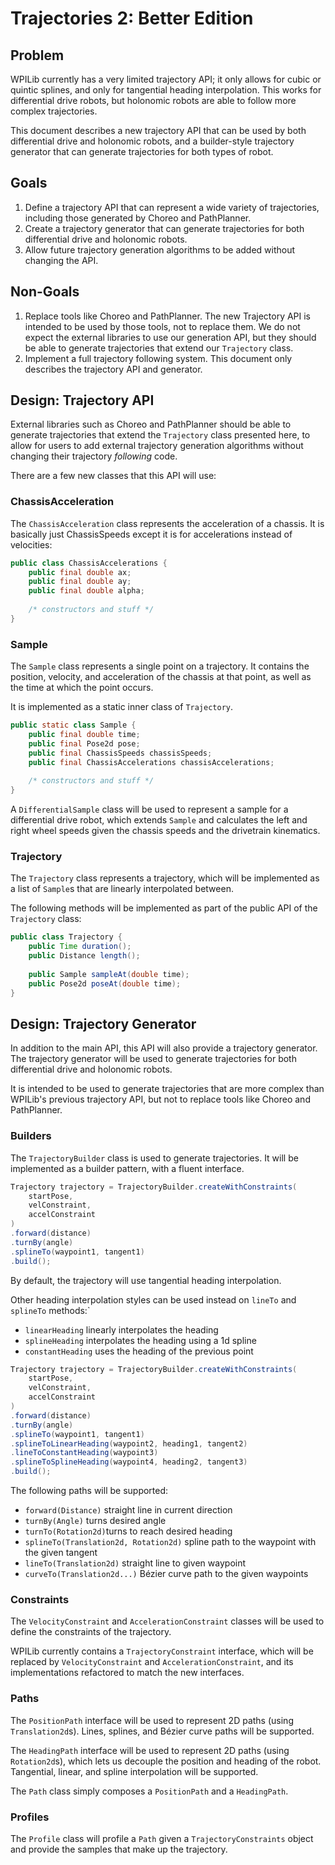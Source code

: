 # Trajectories 2: Better Edition

## Problem 

WPILib currently has a very limited trajectory API;
it only allows for cubic or quintic splines,
and only for tangential heading interpolation.
This works for differential drive robots,
but holonomic robots are able to follow more complex trajectories.

This document describes a new trajectory API that can be used
by both differential drive and holonomic robots,
and a builder-style trajectory generator that can generate trajectories
for both types of robot.

## Goals 

1. Define a trajectory API that can represent a wide variety of trajectories,
   including those generated by Choreo and PathPlanner.
2. Create a trajectory generator that can generate trajectories
   for both differential drive and holonomic robots.
3. Allow future trajectory generation algorithms to be added
   without changing the API.

## Non-Goals

1. Replace tools like Choreo and PathPlanner. 
   The new Trajectory API is intended to be used by those tools,
   not to replace them.
   We do not expect the external libraries to use our generation API,
   but they should be able to generate trajectories that extend our `Trajectory` class.
2. Implement a full trajectory following system.
   This document only describes the trajectory API and generator.

## Design: Trajectory API

External libraries such as Choreo and PathPlanner should be able to
generate trajectories that extend the `Trajectory` class presented here,
to allow for users to add external trajectory generation algorithms
without changing their trajectory *following* code.

There are a few new classes that this API will use:

### ChassisAcceleration 

The `ChassisAcceleration` class represents the acceleration of a chassis.
It is basically just ChassisSpeeds except it is for accelerations instead of velocities:

```java
public class ChassisAccelerations {
    public final double ax;
    public final double ay;
    public final double alpha;
    
    /* constructors and stuff */
}
```

### Sample 

The `Sample` class represents a single point on a trajectory.
It contains the position, velocity, and acceleration of the chassis
at that point, as well as the time at which the point occurs.

It is implemented as a static inner class of `Trajectory`.

```java
public static class Sample {
    public final double time;
    public final Pose2d pose;
    public final ChassisSpeeds chassisSpeeds;
    public final ChassisAccelerations chassisAccelerations;
    
    /* constructors and stuff */
}
```

A `DifferentialSample` class will be used to represent a sample
for a differential drive robot, 
which extends `Sample` and calculates the left and right wheel speeds
given the chassis speeds and the drivetrain kinematics.

### Trajectory

The `Trajectory` class represents a trajectory,
which will be implemented as a list of `Sample`s
that are linearly interpolated between.

The following methods will be implemented as 
part of the public API of the `Trajectory` class:

```java
public class Trajectory {
    public Time duration();
    public Distance length();
    
    public Sample sampleAt(double time);
    public Pose2d poseAt(double time);
}
```

## Design: Trajectory Generator

In addition to the main API,
this API will also provide a trajectory generator.
The trajectory generator will be used to generate trajectories
for both differential drive and holonomic robots.

It is intended to be used to generate trajectories that 
are more complex than WPILib's previous trajectory API,
but not to replace tools like Choreo and PathPlanner.

### Builders

The `TrajectoryBuilder` class is used to generate trajectories.
It will be implemented as a builder pattern,
with a fluent interface.

```java
Trajectory trajectory = TrajectoryBuilder.createWithConstraints(
    startPose,
    velConstraint, 
    accelConstraint
)
.forward(distance)
.turnBy(angle)
.splineTo(waypoint1, tangent1)
.build();
```

By default, the trajectory will use tangential heading interpolation.

Other heading interpolation styles can be used instead
on `lineTo` and `splineTo` methods:`
- `linearHeading` linearly interpolates the heading
- `splineHeading` interpolates the heading using a 1d spline
- `constantHeading` uses the heading of the previous point

```java
Trajectory trajectory = TrajectoryBuilder.createWithConstraints(
    startPose,
    velConstraint, 
    accelConstraint
)
.forward(distance)
.turnBy(angle)
.splineTo(waypoint1, tangent1)
.splineToLinearHeading(waypoint2, heading1, tangent2)
.lineToConstantHeading(waypoint3)
.splineToSplineHeading(waypoint4, heading2, tangent3)
.build();
```

The following paths will be supported:
- `forward(Distance)` straight line in current direction
- `turnBy(Angle)` turns desired angle
- `turnTo(Rotation2d)`turns to reach desired heading
- `splineTo(Translation2d, Rotation2d)` spline path to the waypoint with the given tangent
- `lineTo(Translation2d)` straight line to given waypoint
- `curveTo(Translation2d...)` Bézier curve path to the given waypoints

### Constraints

The `VelocityConstraint` and `AccelerationConstraint` classes
will be used to define the constraints of the trajectory.

WPILib currently contains a `TrajectoryConstraint` interface,
which will be replaced by `VelocityConstraint` and `AccelerationConstraint`,
and its implementations refactored to match the new interfaces.

### Paths 

The `PositionPath` interface will be used to represent 2D
paths (using `Translation2d`s).
Lines, splines, and Bézier curve paths will be supported.

The `HeadingPath` interface will be used to represent 2D
paths (using `Rotation2d`s), 
which lets us decouple the position and heading of the robot.
Tangential, linear, and spline interpolation will be supported.

The `Path` class simply composes a `PositionPath` and a `HeadingPath`.

### Profiles

The `Profile` class will profile a `Path`
given a `TrajectoryConstraints` object 
and provide the samples that make up the trajectory.